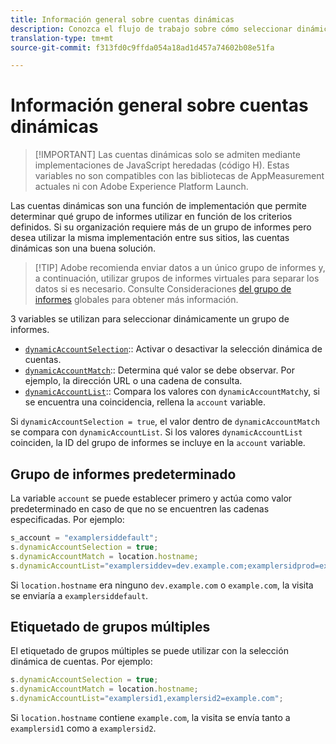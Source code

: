 ```yaml
---
title: Información general sobre cuentas dinámicas
description: Conozca el flujo de trabajo sobre cómo seleccionar dinámicamente un grupo de informes con el código H.
translation-type: tm+mt
source-git-commit: f313fd0c9ffda054a18ad1d457a74602b08e51fa

---
```



# Información general sobre cuentas dinámicas

> [!IMPORTANT] Las cuentas dinámicas solo se admiten mediante implementaciones de JavaScript heredadas (código H). Estas variables no son compatibles con las bibliotecas de AppMeasurement actuales ni con Adobe Experience Platform Launch.

Las cuentas dinámicas son una función de implementación que permite determinar qué grupo de informes utilizar en función de los criterios definidos. Si su organización requiere más de un grupo de informes pero desea utilizar la misma implementación entre sus sitios, las cuentas dinámicas son una buena solución.

> [!TIP] Adobe recomienda enviar datos a un único grupo de informes y, a continuación, utilizar grupos de informes virtuales para separar los datos si es necesario. Consulte Consideraciones [del grupo de informes](../../../prepare/global-rs.md) globales para obtener más información.

3 variables se utilizan para seleccionar dinámicamente un grupo de informes.

* [`dynamicAccountSelection`](dynamicaccountselection.md):: Activar o desactivar la selección dinámica de cuentas.
* [`dynamicAccountMatch`](dynamicaccountmatch.md):: Determina qué valor se debe observar. Por ejemplo, la dirección URL o una cadena de consulta.
* [`dynamicAccountList`](dynamicaccountlist.md):: Compara los valores con `dynamicAccountMatch`y, si se encuentra una coincidencia, rellena la `account` variable.

Si `dynamicAccountSelection = true`, el valor dentro de `dynamicAccountMatch` se compara con `dynamicAccountList`. Si los valores `dynamicAccountList` coinciden, la ID del grupo de informes se incluye en la `account` variable.

## Grupo de informes predeterminado

La variable `account` se puede establecer primero y actúa como valor predeterminado en caso de que no se encuentren las cadenas especificadas. Por ejemplo:

```javascript
s_account = "examplersiddefault";
s.dynamicAccountSelection = true;
s.dynamicAccountMatch = location.hostname;
s.dynamicAccountList="examplersiddev=dev.example.com;examplersidprod=example.com";
```

Si `location.hostname` era ninguno `dev.example.com` o `example.com`, la visita se enviaría a `examplersiddefault`.

## Etiquetado de grupos múltiples

El etiquetado de grupos múltiples se puede utilizar con la selección dinámica de cuentas. Por ejemplo:

```js
s.dynamicAccountSelection = true;
s.dynamicAccountMatch = location.hostname;
s.dynamicAccountList="examplersid1,examplersid2=example.com";
```

Si `location.hostname` contiene `example.com`, la visita se envía tanto a `examplersid1` como a `examplersid2`.
